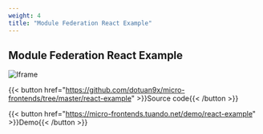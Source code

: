 ```yaml
---
weight: 4
title: "Module Federation React Example"
---
```


## Module Federation React Example

![Iframe](/images/react-example.png)

{{< button href="https://github.com/dotuan9x/micro-frontends/tree/master/react-example" >}}Source code{{< /button >}}

{{< button href="https://micro-frontends.tuando.net/demo/react-example" >}}Demo{{< /button >}}

